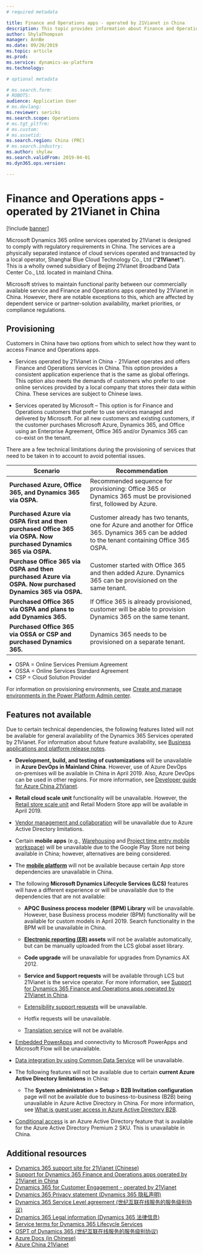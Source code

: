 ```yaml
---
# required metadata

title: Finance and Operations apps - operated by 21Vianet in China
description: This topic provides information about Finance and Operations apps - operated by 21Vianet in China.
author: ShylaThompson
manager: AnnBe
ms.date: 09/20/2019
ms.topic: article
ms.prod: 
ms.service: dynamics-ax-platform
ms.technology: 

# optional metadata

# ms.search.form: 
# ROBOTS: 
audience: Application User
# ms.devlang: 
ms.reviewer: sericks
ms.search.scope: Operations 
# ms.tgt_pltfrm: 
# ms.custom: 
# ms.assetid: 
ms.search.region: China (PRC)
# ms.search.industry: 
ms.author: shylaw
ms.search.validFrom: 2019-04-01
ms.dyn365.ops.version:  

---
```


# Finance and Operations apps - operated by 21Vianet in China

[!include [banner](../includes/banner.md)]

Microsoft Dynamics 365 online services operated by 21Vianet is designed to comply with regulatory requirements in China. The services are a physically separated instance of cloud services operated and transacted by a local operator, Shanghai Blue Cloud Technology Co., Ltd (“**21Vianet**”). This is a wholly owned subsidiary of Beijing 21Vianet Broadband Data Center Co., Ltd. located in mainland China.

Microsoft strives to maintain functional parity between our commercially available service and Finance and Operations apps operated by 21Vianet in China. However, there are notable exceptions to this, which are affected by dependent service or partner-solution availability, market priorities, or compliance regulations.

## Provisioning

Customers in China have two options from which to select how they want to access Finance and Operations apps.

- Services operated by 21Vianet in China - 21Vianet operates and offers Finance and Operations services in China. This option provides a consistent application experience that is the same as global offerings. This option also meets the demands of customers who prefer to use online services provided by a local company that stores their data within China. These services are subject to Chinese laws.

- Services operated by Microsoft – This option is for Finance and Operations customers that prefer to use services managed and delivered by Microsoft. For all new customers and existing customers, if the customer purchases Microsoft Azure, Dynamics 365, and Office using an Enterprise Agreement, Office 365 and/or Dynamics 365 can co-exist on the tenant.

There are a few technical limitations during the provisioning of services that need to be taken in to account to avoid potential issues. 

|Scenario  |Recommendation  |
|---------|---------|
|**Purchased Azure, Office 365, and Dynamics 365 via OSPA.**    |Recommended sequence for provisioning: Office 365 or Dynamics 365 must be provisioned first, followed by Azure.|
|**Purchased Azure via OSPA first and then purchased Office 365 via OSPA. Now purchased Dynamics 365 via OSPA.**   | Customer already has two tenants, one for Azure and another for Office 365. Dynamics 365 can be added to the tenant containing Office 365 OSPA.        |
|**Purchase Office 365 via OSPA and then purchased Azure via OSPA. Now purchased Dynamics 365 via OSPA.**     | Customer started with Office 365 and then added Azure. Dynamics 365 can be provisioned on the same tenant.        |
|**Purchased Office 365 via OSPA and plans to add Dynamics 365.**   |If Office 365 is already provisioned, customer will be able to provision Dynamics 365 on the same tenant.         |
|**Purchased Office 365 via OSSA or CSP and purchased Dynamics 365.**    |Dynamics 365 needs to be provisioned on a separate tenant.          |

- OSPA = Online Services Premium Agreement 
- OSSA = Online Services Standard Agreement
- CSP = Cloud Solution Provider

For information on provisioning environments, see [Create and manage environments in the Power Platform Admin center](https://docs.microsoft.com/en-us/power-platform/admin/create-environment).

## Features not available

Due to certain technical dependencies, the following features listed will not be available for general availability of the Dynamics 365 Services operated by 21Vianet. For information about future feature availability, see [Business applications and platform release notes](https://go.microsoft.com/fwlink/?linkid=2010158).

-   **Development, build, and testing of customizations** will be unavailable in **Azure DevOps in Mainland China**. However, use of Azure DevOps on-premises will be available in China in April 2019. Also, Azure DevOps can be used in other regions. For more information, see [Developer guide for Azure China 21Vianet](https://docs.microsoft.com/azure/china/china-get-started-developer-guide).

-   **Retail cloud scale unit** functionality will be unavailable. However, the [Retail store scale unit](../../retail/dev-itpro/retail-store-system-begin.md) and Retail Modern Store app will be available in April 2019.

-   [Vendor management and collaboration](../../supply-chain/procurement/set-up-maintain-vendor-collaboration.md) will be unavailable due to Azure Active Directory limitations.

-   Certain **mobile apps** (e.g., [Warehousing](../../supply-chain/warehousing/install-configure-warehousing-app.md) and [Project time entry mobile workspace](../../financials/project-management/mobile-timesheets.md)) will be unavailable due to the Google Play Store not being available in China; however, alternatives are being considered.

-   The **[mobile platform](../mobile-apps/platform/mobile-platform-home-page.md)** will not be available because certain App store dependencies are unavailable in China.

-   The following **Microsoft Dynamics Lifecycle Services (LCS)** features will have a different experience or will be unavailable due to the dependencies that are not available:

    -   **APQC Business process modeler (BPM) Library** will be unavailable. However, base Business process modeler (BPM) functionality will be available for custom models in April 2019. Search functionality in the BPM will be unavailable in China.

    -   **[Electronic reporting (ER)](../analytics/general-electronic-reporting.md?toc=/fin-and-ops/toc.json) assets** will not be available automatically, but can be manually uploaded from the LCS global asset library.

    -   **Code upgrade** will be unavailable for upgrades from Dynamics AX 2012.

    -   **Service and Support requests** will be available through LCS but 21Vianet is the service operator. For more information, see [Support for Dynamics 365 Finance and Operations apps operated by 21Vianet in China](../lifecycle-services/21vianet-support.md).
    
    -   [Extensibility support requests](../extensibility/extensibility-requests.md) will be unavailable.
    
    -   Hotfix requests will be unavailable.

    -   [Translation service](../lifecycle-services/translation-service-overview.md) will not be available.

-   [Embedded PowerApps](../../fin-and-ops/get-started/embed-power-apps.md) and connectivity to Microsoft PowerApps and Microsoft Flow will be unavailable.

-   [Data integration by using Common Data Service](../data-entities/data-integration-cds.md?toc=/fin-and-ops/toc.json) will be unavailable.

-   The following features will not be available due to certain **current Azure Active Directory limitations** in China:

    -   The **System administration \> Setup \> B2B Invitation configuration** page will not be available due to business-to-business (B2B) being unavailable in Azure Active Directory in China. For more information, see [What is guest user access in Azure Active Directory B2B](https://docs.microsoft.com/azure/active-directory/b2b/what-is-b2b).

-   [Conditional access](https://docs.microsoft.com/azure/active-directory/conditional-access/technical-reference) is an Azure Active Directory feature that is available for the Azure Active Directory Premium 2 SKU. This is unavailable in China. 

## Additional resources

- [Dynamics 365 support site for 21Vianet (Chinese)](https://www.21vbluecloud.com/Dynamics365/)
- [Support for Dynamics 365 Finance and Operations apps operated by 21Vianet in China](../lifecycle-services/21vianet-support.md)
- [Dynamics 365 for Customer Engagement - operated by 21Vianet](https://docs.microsoft.com/dynamics365/customer-engagement/admin/datacenter/about-microsoft-cloud-china)
- [Dynamics 365 Privacy statement (Dynamics 365 隐私声明)](https://www.21vbluecloud.com/Dynamics365/d365-privacy/)
- [Dynamics 365 Service Level agreement (世纪互联在线服务的服务级别协议)](https://www.21vbluecloud.com/Dynamics365/d365-sla/)
- [Dynamics 365 Legal information (Dynamics 365 法律信息)](https://www.21vbluecloud.com/Dynamics365/dynamics365-legal/)
- [Service terms for Dynamics 365 Lifecycle Services](https://www.21vbluecloud.com/dynamics365/d365-lcs/)
- [OSPT of Dynamics 365 (世纪互联在线服务的服务级别协议)](https://www.21vbluecloud.com/ostpt/)
- [Azure Docs (in Chinese)](https://docs.azure.cn/zh-cn/)
- [Azure China 21Vianet](https://docs.microsoft.com/azure/china/china-welcome)
